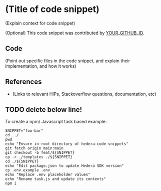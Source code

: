 # (Title of code snippet)

(Explain context for code snippet)

(Optional) This code snippet was contributed by [YOUR_GITHUB_ID](https://github.com/YOUR_GITHUB_ID).

## Code

(Point out specific files in the code snippet, and explain their implementation, and how it works)

## References

- (Links to relevant HIPs, Stackoverflow questions, documentation, etc)

TODO delete below line!
----

To create a npm/ Javascript task based example:

```
SNIPPET="foo-bar"
cd ../
pwd
echo "Ensure in root directory of hedera-code-snippets"
git fetch origin main:main
git checkout -b feat/${SNIPPET}
cp -r ./templates ./${SNIPPET}
cd ./${SNIPPET}
echo "Edit package.json to update Hedera SDK version"
cp .env.example .env
echo "Replace .env placeholder values"
echo "Rename task.js and update its contents"
npm i
```
